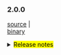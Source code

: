 ### 2.0.0

 [source](https://github.com/seata/seata/archive/v2.0.0.zip) |	
 [binary](https://github.com/seata/seata/releases/download/v2.0.0/seata-server-2.0.0.zip) 	

<details>
  <summary><mark>Release notes</mark></summary>	

### Seata 2.0.0

Seata 2.0.0 Released.

Seata is an easy-to-use, high-performance, open source distributed transaction solution.

The version is updated as follows:

### feature：
  - [[#5226](https://github.com/seata/seata/pull/5226)] support raft cluster mode
  - [[#5165](https://github.com/seata/seata/pull/5165)] optimize TCC structure, supporting API access. add integration layer module(seata-integration-tx-api) for transaction process definition and proxy enhancement.


### bugfix：
  - [[#5266](https://github.com/seata/seata/pull/5265)] fix server console has queried the released lock
  - [[#5282](https://github.com/seata/seata/pull/5282)] parallel request handle throw IndexOutOfBoundsException

### optimize：
  - [[#4858](https://github.com/seata/seata/pull/4858)] reorganize the usage of task session manager
  - [[#4881](https://github.com/seata/seata/pull/4881)] reorganize the usage of Sessionmanager and listener
  - [[#5273](https://github.com/seata/seata/pull/5273)] Optimize the compilation configuration of the `protobuf-maven-plugin` plug-in to solve the problem of too long command lines in higher versions.
  - [[#5278](https://github.com/seata/seata/pull/5278)] clean multi-sessionmanager-instance pattern

### test:
  - [[#1234](https://github.com/seata/seata/pull/1234)] Please delete the sample later


### Contributors:

Thanks to these contributors for their code commits. Please report an unintended omission.

  - [slievrly](https://github.com/slievrly)
  - [Bughue](https://github.com/Bughue)
  - [a364176773](https://github.com/a364176773)
  - [sunrui1225](https://github.com/sunrui1225)  
  - [leezongjie](https://github.com/leezongjie)
  - [GoodBoyCoder](https://github.com/GoodBoyCoder)
  - [a364176773](https://github.com/a364176773)


Also, we receive many valuable issues, questions and advices from our community. Thanks for you all.


#### Link

  - **Seata:** https://github.com/seata/seata
  - **Seata-Samples:** https://github.com/seata/seata-samples
  - **Release:** https://github.com/seata/seata/releases
  - **WebSite:** https://seata.io

</details>
